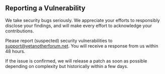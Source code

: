 ## Reporting a Vulnerability

We take  security bugs seriously. We appreciate your efforts to responsibly disclose your findings, and will make every effort to acknowledge your contributions.

Please report (suspected) security vulnerabilities to support@yetanotherforum.net. You will receive a response from us within 48 hours. 

If the issue is confirmed, we will release a patch as soon as possible depending on complexity but historically within a few days.
